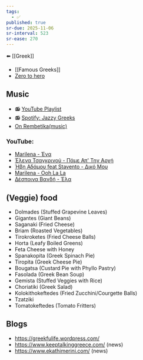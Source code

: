 ```yaml
---
tags:
  - ✅
published: true
sr-due: 2025-11-06
sr-interval: 523
sr-ease: 270
---
```


⬅️ [[Greek]]

- [[Famous Greeks]]
- [Zero to hero](https://www.zerotohero.ca/en/el/)

## Music
- 📻 [YouTube Playlist](https://www.youtube.com/watch?v=XIGx2X5BFhs&list=RDXIGx2X5BFhs&t=14s)
- 📻 [Spotify: Jazzy Greeks](https://open.spotify.com/playlist/6Ddo8LUjUif72vQWXajiZ5)
- [On Rembetika(music)](https://www.greecetravel.com/music/rembetika/)

### YouTube:
- [Marilena - Ένα](https://www.youtube.com/watch?v=zYaaH5CO4QE&t=7s)
- [Έλενα Τσαγκρινού - Πάμε Απ' Την Αρχή](https://www.youtube.com/watch?v=pDORhQf7yw4)
- [Ήβη Αδάμου feat Stavento - Δικό Μου](https://www.youtube.com/watch?v=WwgFtUYBrSc)
- [Marilena - Ooh La La ](https://www.youtube.com/watch?v=XlcnAaCTiWs)
- [Δέσποινα Βανδή - Έλα](https://www.youtube.com/watch?v=EWvHs7ULEcI)

## (Veggie) food
- Dolmades (Stuffed Grapevine Leaves)
- Gigantes (Giant Beans)
- Saganaki (Fried Cheese) 
- Briam (Roasted Vegetables)
- Tirokroketes (Fried Cheese Balls) 
- Horta (Leafy Boiled Greens)
- Feta Cheese with Honey
- Spanakopita (Greek Spinach Pie)
- Tiropita (Greek Cheese Pie)
- Bougatsa (Custard Pie with Phyllo Pastry)
- Fasolada (Greek Bean Soup)
- Gemista (Stuffed Veggies with Rice)
- Choriatiki (Greek Salad)
- Kolokithokeftedes (Fried Zucchini/Courgette Balls)
- Tzatziki 
- Tomatokeftedes (Tomato Fritters)

## Blogs
- https://greekfulife.wordpress.com/
- https://www.keeptalkinggreece.com/ (news)
- https://www.ekathimerini.com/ (news)
